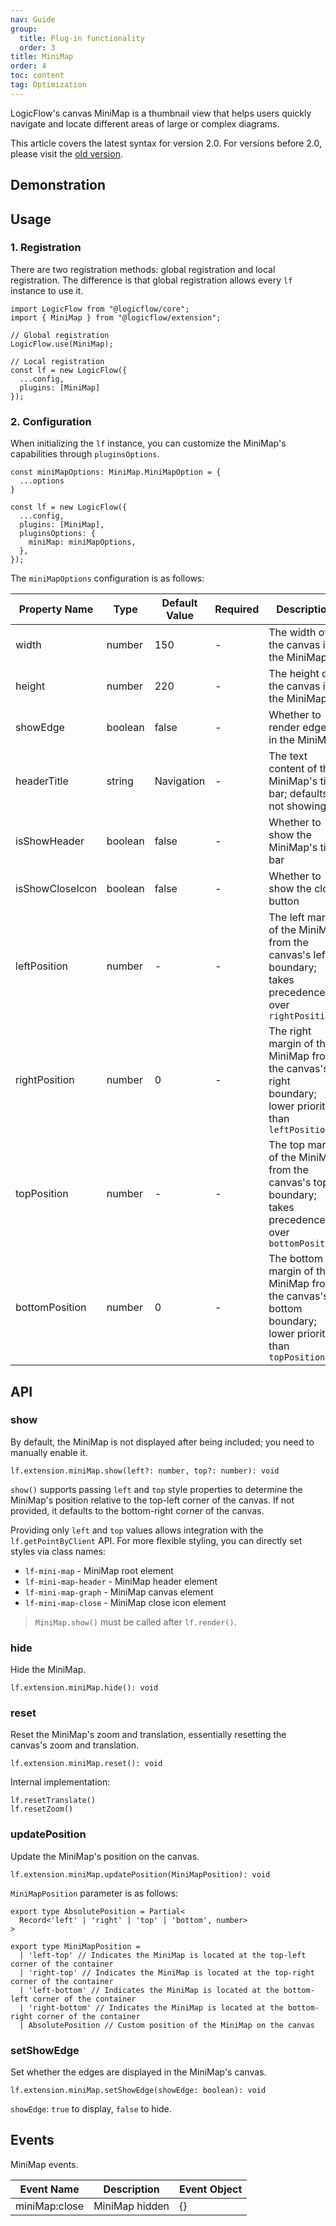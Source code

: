 ```yaml
---
nav: Guide
group:
  title: Plug-in functionality
  order: 3
title: MiniMap
order: 4
toc: content
tag: Optimization
---
```


<style>
table td:first-of-type {
  word-break: normal;
}
</style>

LogicFlow's canvas MiniMap is a thumbnail view that helps users quickly navigate and locate different areas of large or complex diagrams.

This article covers the latest syntax for version 2.0. For versions before 2.0, please visit the [old version](https://docs.logic-flow.cn/docs/#/zh/guide/extension/component-minimap).

## Demonstration

<code id="react-portal" src="@/src/tutorial/extension/mini-map"></code>

## Usage

### 1. Registration

There are two registration methods: global registration and local registration. The difference is that global registration allows every `lf` instance to use it.

```tsx | pure
import LogicFlow from "@logicflow/core";
import { MiniMap } from "@logicflow/extension";

// Global registration
LogicFlow.use(MiniMap);

// Local registration
const lf = new LogicFlow({
  ...config,
  plugins: [MiniMap]
});
```

### 2. Configuration

When initializing the `lf` instance, you can customize the MiniMap's capabilities through `pluginsOptions`.

```tsx | pure
const miniMapOptions: MiniMap.MiniMapOption = {
  ...options
}

const lf = new LogicFlow({
  ...config,
  plugins: [MiniMap],
  pluginsOptions: {
    miniMap: miniMapOptions,
  },
});
```

The `miniMapOptions` configuration is as follows:

| Property Name  | Type   | Default Value | Required | Description                              |
| -------------- | ------ | ------------- | -------- | ---------------------------------------- |
| width           | number | 150           | -        | The width of the canvas in the MiniMap   |
| height          | number | 220           | -        | The height of the canvas in the MiniMap  |
| showEdge        | boolean| false         | -        | Whether to render edges in the MiniMap   |
| headerTitle     | string | Navigation    | -        | The text content of the MiniMap's title bar; defaults to not showing |
| isShowHeader    | boolean| false         | -        | Whether to show the MiniMap's title bar  |
| isShowCloseIcon | boolean| false         | -        | Whether to show the close button         |
| leftPosition    | number | -             | -        | The left margin of the MiniMap from the canvas's left boundary; takes precedence over `rightPosition` |
| rightPosition   | number | 0             | -        | The right margin of the MiniMap from the canvas's right boundary; lower priority than `leftPosition` |
| topPosition     | number | -             | -        | The top margin of the MiniMap from the canvas's top boundary; takes precedence over `bottomPosition` |
| bottomPosition  | number | 0             | -        | The bottom margin of the MiniMap from the canvas's bottom boundary; lower priority than `topPosition` |

## API

### show

By default, the MiniMap is not displayed after being included; you need to manually enable it.

```tsx | pure
lf.extension.miniMap.show(left?: number, top?: number): void
```

`show()` supports passing `left` and `top` style properties to determine the MiniMap's position relative to the top-left corner of the canvas. If not provided, it defaults to the bottom-right corner of the canvas.

Providing only `left` and `top` values allows integration with the `lf.getPointByClient` API. For more flexible styling, you can directly set styles via class names:

- `lf-mini-map` - MiniMap root element
- `lf-mini-map-header` - MiniMap header element
- `lf-mini-map-graph` - MiniMap canvas element
- `lf-mini-map-close` - MiniMap close icon element

> `MiniMap.show()` must be called after `lf.render()`.

### hide

Hide the MiniMap.

```tsx | pure
lf.extension.miniMap.hide(): void
```

### reset

Reset the MiniMap's zoom and translation, essentially resetting the canvas's zoom and translation.

```tsx | pure
lf.extension.miniMap.reset(): void
```

Internal implementation:

```tsx | pure
lf.resetTranslate()
lf.resetZoom()
```

### updatePosition

Update the MiniMap's position on the canvas.

```tsx | pure
lf.extension.miniMap.updatePosition(MiniMapPosition): void
```

`MiniMapPosition` parameter is as follows:

```tsx | pure
export type AbsolutePosition = Partial<
  Record<'left' | 'right' | 'top' | 'bottom', number>
>

export type MiniMapPosition =
  | 'left-top' // Indicates the MiniMap is located at the top-left corner of the container
  | 'right-top' // Indicates the MiniMap is located at the top-right corner of the container
  | 'left-bottom' // Indicates the MiniMap is located at the bottom-left corner of the container
  | 'right-bottom' // Indicates the MiniMap is located at the bottom-right corner of the container
  | AbsolutePosition // Custom position of the MiniMap on the canvas
```

### setShowEdge

Set whether the edges are displayed in the MiniMap's canvas.

```tsx | pure
lf.extension.miniMap.setShowEdge(showEdge: boolean): void
```

`showEdge`: `true` to display, `false` to hide.

## Events

MiniMap events.

| Event Name       | Description          | Event Object |
| ---------------- | --------------------- | ------------ |
| miniMap:close    | MiniMap hidden        | {}           |

